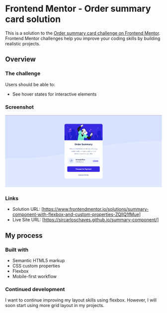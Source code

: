 # Frontend Mentor - Order summary card solution

This is a solution to the [Order summary card challenge on Frontend Mentor](https://www.frontendmentor.io/challenges/order-summary-component-QlPmajDUj). Frontend Mentor challenges help you improve your coding skills by building realistic projects. 

## Overview

### The challenge

Users should be able to:

- See hover states for interactive elements

### Screenshot

![](./images/print-desktop.png)

### Links

- Solution URL: [https://www.frontendmentor.io/solutions/summary-component-with-flexbox-and-custom-properties-ZQlIQ1fMue]
- Live Site URL: [https://sircarloschaves.github.io/summary-component/]

## My process

### Built with

- Semantic HTML5 markup
- CSS custom properties
- Flexbox
- Mobile-first workflow

### Continued development

I want to continue improving my layout skills using flexbox. However, I will soon start using more grid layout in my projects.


